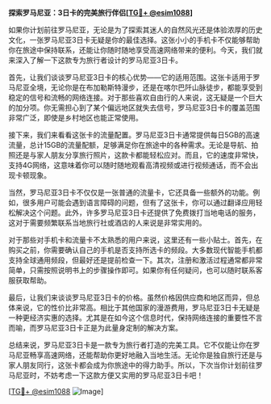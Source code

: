 **探索罗马尼亚：3日卡的完美旅行伴侣[[TG💪+ @esim1088](https://t.me/s/esim1088)]**

如果你计划前往罗马尼亚，无论是为了探索其迷人的自然风光还是体验浓厚的历史文化，一张罗马尼亚3日卡无疑是你的最佳选择。这张小小的手机卡不仅能够帮助你在旅途中保持联系，还能让你随时随地享受高速网络带来的便利。今天，我们就来深入了解一下这款专为旅行者设计的罗马尼亚3日卡。

首先，让我们谈谈罗马尼亚3日卡的核心优势——它的适用范围。这张卡适用于罗马尼亚全境，无论你是在布加勒斯特漫步，还是在喀尔巴阡山脉徒步，都能享受到稳定的信号和流畅的网络连接。对于那些喜欢自由行的人来说，这无疑是一个巨大的加分项。你无需担心到了某个偏远地区就失去信号，罗马尼亚3日卡的覆盖范围非常广泛，即使是乡村地区也能正常使用。

接下来，我们来看看这张卡的流量配置。罗马尼亚3日卡通常提供每日5GB的高速流量，总计15GB的流量配额，足够满足你在旅途中的各种需求。无论是导航、拍照还是与家人朋友分享旅行照片，这款卡都能轻松应对。而且，它的速度非常快，支持4G网络，这意味着你可以随时随地观看高清视频或进行视频通话，而不会出现卡顿现象。

当然，罗马尼亚3日卡不仅仅是一张普通的流量卡，它还具备一些额外的功能。例如，很多用户可能会遇到语言障碍的问题，但有了这张卡，你可以通过翻译应用轻松解决这个问题。此外，许多罗马尼亚3日卡还提供了免费拨打当地电话的服务，这对于需要频繁联系当地旅行社或酒店的人来说是非常实用的。

对于那些对手机卡和流量卡不太熟悉的用户来说，这里还有一些小贴士。首先，在购买之前，你需要确认自己的手机是否支持所选卡的频段。大多数现代智能手机都支持全球通用频段，但最好还是提前检查一下。其次，注册和激活过程通常都非常简单，只需按照说明书上的步骤操作即可。如果你有任何疑问，也可以随时联系客服获取帮助。

最后，让我们来谈谈罗马尼亚3日卡的价格。虽然价格因供应商和地区而异，但总体来说，它的性价比非常高。相比于其他国家的漫游费用，罗马尼亚3日卡无疑是一种更经济实惠的选择。尤其是在如今这个信息时代，保持网络连接的重要性不言而喻，而罗马尼亚3日卡正是为此量身定制的解决方案。

总结来说，罗马尼亚3日卡是一款专为旅行者打造的完美工具。它不仅能让你在罗马尼亚畅享高速网络，还能帮助你更好地融入当地生活。无论你是独自旅行还是与家人朋友同行，这张卡都会成为你旅途中的得力助手。所以，下次当你计划前往罗马尼亚时，不妨考虑一下这款方便又实用的罗马尼亚3日卡吧！

[[TG💪+ @esim1088](https://t.me/s/esim1088) ![Image](https://i.postimg.cc/4NQfJmqS/Snipaste-2025-05-13-00-14-12.png)]